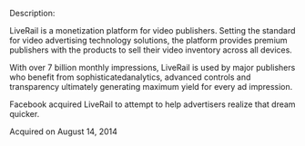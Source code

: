 Description:

LiveRail is a monetization platform for video publishers. Setting the standard for video advertising technology solutions, the platform provides premium publishers with the products to sell their video inventory across all devices.

With over 7 billion monthly impressions, LiveRail is used by major publishers who benefit from sophisticatedanalytics, advanced controls and transparency ultimately generating maximum yield for every ad impression.

Facebook acquired LiveRail to attempt to help advertisers realize that dream quicker.

Acquired on August 14, 2014